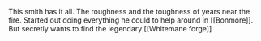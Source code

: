 This smith has it all. The roughness and the toughness of years near the fire. Started out doing everything he could to help around in [[Bonmore]]. But secretly wants to find the legendary [[Whitemane forge]]